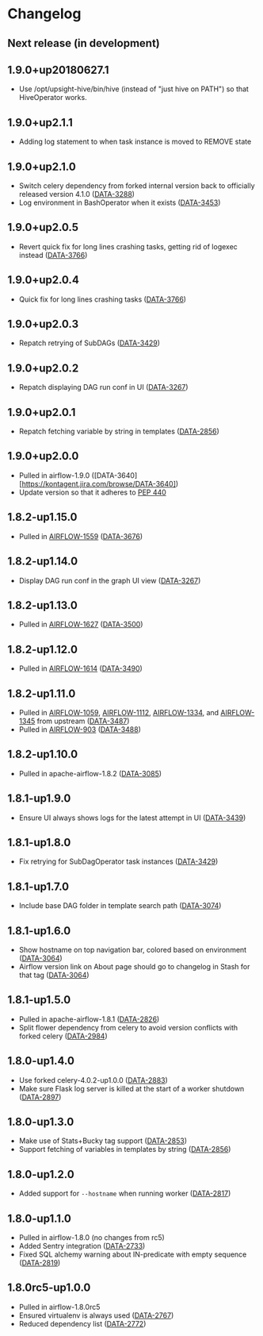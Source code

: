 # Changelog

## Next release (in development)

## 1.9.0+up20180627.1

* Use /opt/upsight-hive/bin/hive (instead of "just hive on PATH") so that HiveOperator works.

## 1.9.0+up2.1.1

* Adding log statement to when task instance is moved to REMOVE state

## 1.9.0+up2.1.0

* Switch celery dependency from forked internal version back to officially released version 4.1.0 ([DATA-3288](https://kontagent.jira.com/browse/DATA-3288))
* Log environment in BashOperator when it exists ([DATA-3453](https://kontagent.jira.com/browse/DATA-3453))

## 1.9.0+up2.0.5

* Revert quick fix for long lines crashing tasks, getting rid of logexec instead ([DATA-3766](https://kontagent.jira.com/browse/DATA-3766))

## 1.9.0+up2.0.4

* Quick fix for long lines crashing tasks ([DATA-3766](https://kontagent.jira.com/browse/DATA-3766))

## 1.9.0+up2.0.3

* Repatch retrying of SubDAGs ([DATA-3429](https://kontagent.jira.com/browse/DATA-3429))

## 1.9.0+up2.0.2

* Repatch displaying DAG run conf in UI ([DATA-3267](https://kontagent.jira.com/browse/DATA-3267))

## 1.9.0+up2.0.1

* Repatch fetching variable by string in templates ([DATA-2856](https://kontagent.jira.com/browse/DATA-2856))

## 1.9.0+up2.0.0

* Pulled in airflow-1.9.0 ([DATA-3640][https://kontagent.jira.com/browse/DATA-3640])
* Update version so that it adheres to [PEP 440](https://www.python.org/dev/peps/pep-0440/)

## 1.8.2-up1.15.0

* Pulled in [AIRFLOW-1559](https://issues.apache.org/jira/browse/AIRFLOW-1559) ([DATA-3676](https://kontagent.jira.com/browse/DATA-3676))

## 1.8.2-up1.14.0

* Display DAG run conf in the graph UI view ([DATA-3267](https://kontagent.jira.com/browse/DATA-3267))

## 1.8.2-up1.13.0

* Pulled in [AIRFLOW-1627](https://issues.apache.org/jira/browse/AIRFLOW-1627) ([DATA-3500](https://kontagent.jira.com/browse/DATA-3500))

## 1.8.2-up1.12.0

* Pulled in [AIRFLOW-1614](https://issues.apache.org/jira/browse/AIRFLOW-1614) ([DATA-3490](https://kontagent.jira.com/browse/DATA-3490))

## 1.8.2-up1.11.0

* Pulled in [AIRFLOW-1059](https://issues.apache.org/jira/browse/AIRFLOW-1059), [AIRFLOW-1112](https://issues.apache.org/jira/browse/AIRFLOW-1112), [AIRFLOW-1334](https://issues.apache.org/jira/browse/AIRFLOW-1334), and [AIRFLOW-1345](https://issues.apache.org/jira/browse/AIRFLOW-1345) from upstream ([DATA-3487](https://kontagent.jira.com/browse/DATA-3487))
* Pulled in [AIRFLOW-903](https://issues.apache.org/jira/browse/AIRFLOW-903) ([DATA-3488](https://kontagent.jira.com/browse/DATA-3488))

## 1.8.2-up1.10.0

* Pulled in apache-airflow-1.8.2 ([DATA-3085](https://kontagent.jira.com/browse/DATA-3085))

## 1.8.1-up1.9.0

* Ensure UI always shows logs for the latest attempt in UI ([DATA-3439](https://kontagent.jira.com/browse/DATA-3439))

## 1.8.1-up1.8.0

* Fix retrying for SubDagOperator task instances ([DATA-3429](https://kontagent.jira.com/browse/DATA-3429))

## 1.8.1-up1.7.0

* Include base DAG folder in template search path ([DATA-3074](https://kontagent.jira.com/browse/DATA-3074))

## 1.8.1-up1.6.0

* Show hostname on top navigation bar, colored based on environment ([DATA-3064](https://kontagent.jira.com/browse/DATA-3064))
* Airflow version link on About page should go to changelog in Stash for that tag ([DATA-3064](https://kontagent.jira.com/browse/DATA-3064))

## 1.8.1-up1.5.0

* Pulled in apache-airflow-1.8.1 ([DATA-2826](https://kontagent.jira.com/browse/DATA-2826))
* Split flower dependency from celery to avoid version conflicts with forked celery ([DATA-2984](https://kontagent.jira.com/browse/DATA-2984))

## 1.8.0-up1.4.0

* Use forked celery-4.0.2-up1.0.0 ([DATA-2883](https://kontagent.jira.com/browse/DATA-2883))
* Make sure Flask log server is killed at the start of a worker shutdown ([DATA-2897](https://kontagent.jira.com/browse/DATA-2897))

## 1.8.0-up1.3.0

* Make use of Stats+Bucky tag support ([DATA-2853](https://kontagent.jira.com/browse/DATA-2853))
* Support fetching of variables in templates by string ([DATA-2856](https://kontagent.jira.com/browse/DATA-2856))

## 1.8.0-up1.2.0

* Added support for `--hostname` when running worker ([DATA-2817](https://kontagent.jira.com/browse/DATA-2817))

## 1.8.0-up1.1.0

* Pulled in airflow-1.8.0 (no changes from rc5)
* Added Sentry integration ([DATA-2733](https://kontagent.jira.com/browse/DATA-2733))
* Fixed SQL alchemy warning about IN-predicate with empty sequence ([DATA-2819](https://kontagent.jira.com/browse/DATA-2819))

## 1.8.0rc5-up1.0.0

* Pulled in airflow-1.8.0rc5
* Ensured virtualenv is always used ([DATA-2767](https://kontagent.jira.com/browse/DATA-2767))
* Reduced dependency list ([DATA-2772](https://kontagent.jira.com/browse/DATA-2772))

